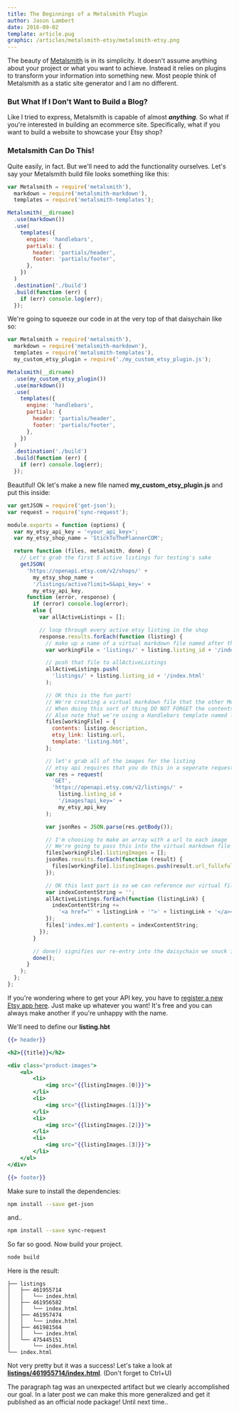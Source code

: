 ```yaml
---
title: The Beginnings of a Metalsmith Plugin
author: Jason Lambert
date: 2016-09-02
template: article.pug
graphic: /articles/metalsmith-etsy/metalsmith-etsy.png
---
```


The beauty of [Metalsmith][metalsmith] is in its simplicity. It doesn't assume anything about your project or what you want to achieve. Instead it relies on plugins to transform your information into something new. Most people think of Metalsmith as a static site generator and I am no different.

### But What If I Don't Want to Build a Blog?

<span class="more"></span>

Like I tried to express, Metalsmith is capable of almost **_anything_**. So what if you're interested in building an ecommerce site. Specifically, what if you want to build a website to showcase your Etsy shop?

### Metalsmith Can Do This!

Quite easily, in fact. But we'll need to add the functionality ourselves. Let's say your Metalsmith build file looks something like this:

```javascript
var Metalsmith = require('metalsmith'),
  markdown = require('metalsmith-markdown'),
  templates = require('metalsmith-templates');

Metalsmith(__dirname)
  .use(markdown())
  .use(
    templates({
      engine: 'handlebars',
      partials: {
        header: 'partials/header',
        footer: 'partials/footer',
      },
    })
  )
  .destination('./build')
  .build(function (err) {
    if (err) console.log(err);
  });
```

We're going to squeeze our code in at the very top of that daisychain like so:

```javascript
var Metalsmith = require('metalsmith'),
  markdown = require('metalsmith-markdown'),
  templates = require('metalsmith-templates'),
  my_custom_etsy_plugin = require('./my_custom_etsy_plugin.js');

Metalsmith(__dirname)
  .use(my_custom_etsy_plugin())
  .use(markdown())
  .use(
    templates({
      engine: 'handlebars',
      partials: {
        header: 'partials/header',
        footer: 'partials/footer',
      },
    })
  )
  .destination('./build')
  .build(function (err) {
    if (err) console.log(err);
  });
```

Beautiful! Ok let's make a new file named **my_custom_etsy_plugin.js** and put this inside:

```javascript
var getJSON = require('get-json');
var request = require('sync-request');

module.exports = function (options) {
  var my_etsy_api_key = '<your_api_key>';
  var my_etsy_shop_name = 'StickToThePlannerCOM';

  return function (files, metalsmith, done) {
    // Let's grab the first 5 active listings for testing's sake
    getJSON(
      'https://openapi.etsy.com/v2/shops/' +
        my_etsy_shop_name +
        '/listings/active?limit=5&api_key=' +
        my_etsy_api_key,
      function (error, response) {
        if (error) console.log(error);
        else {
          var allActiveListings = [];

          // loop through every active etsy listing in the shop
          response.results.forEach(function (listing) {
            // make up a name of a virtual markdown file named after the etsy listing id
            var workingFile = 'listings/' + listing.listing_id + '/index.md';

            // push that file to allActiveListings
            allActiveListings.push(
              'listings/' + listing.listing_id + '/index.html'
            );

            // OK this is the fun part!
            // We're creating a virtual markdown file that the other Metalsmith plugins can manipulate!!
            // When doing this sort of thing DO NOT FORGET the contents variable.. It is required by the Metalsmith environment
            // Also note that we're using a Handlebars template named listing that we will define next
            files[workingFile] = {
              contents: listing.description,
              etsy_link: listing.url,
              template: 'listing.hbt',
            };

            // let's grab all of the images for the listing
            // etsy api requires that you do this in a seperate request
            var res = request(
              'GET',
              'https://openapi.etsy.com/v2/listings/' +
                listing.listing_id +
                '/images?api_key=' +
                my_etsy_api_key
            );

            var jsonRes = JSON.parse(res.getBody());

            // I'm choosing to make an array with a url to each image
            // We're going to pass this into the virtual markdown file as YAML data
            files[workingFile].listingImages = [];
            jsonRes.results.forEach(function (result) {
              files[workingFile].listingImages.push(result.url_fullxfull);
            });

            // OK this last part is so we can reference our virtual files later from the site's root index.md
            var indexContentString = '';
            allActiveListings.forEach(function (listingLink) {
              indexContentString +=
                '<a href="' + listingLink + '">' + listingLink + '</a><br>';
            });
            files['index.md'].contents = indexContentString;
          });
        }

        // done() signifies our re-entry into the daisychain we snuck into earlier
        done();
      }
    );
  };
};
```

If you're wondering where to get your API key, you have to [register a new Etsy app here][register_etsy]. Just make up whatever you want! It's free and you can always make another if you're unhappy with the name.

We'll need to define our **listing.hbt**

```handlebars
{{> header}}

<h2>{{title}}</h2>

<div class="product-images">
    <ul>
        <li>
            <img src="{{listingImages.[0]}}">
        </li>
        <li>
            <img src="{{listingImages.[1]}}">
        </li>
        <li>
            <img src="{{listingImages.[2]}}">
        </li>
        <li>
            <img src="{{listingImages.[3]}}">
        </li>
    </ul>
</div>

{{> footer}}
```

Make sure to install the dependencies:

```sh
npm install --save get-json
```

and..

```sh
npm install --save sync-request
```

So far so good. Now build your project.

```sh
node build
```

Here is the result:

```
├── listings
│   ├── 461955714
│   │   └── index.html
│   ├── 461956582
│   │   └── index.html
│   ├── 461957474
│   │   └── index.html
│   ├── 461981564
│   │   └── index.html
│   └── 475445151
│       └── index.html
└── index.html
```

Not very pretty but it was a success! Let's take a look at [**listings/461955714/index.html**][exampleoutput]. (Don't forget to Ctrl+U)

The paragraph tag was an unexpected artifact but we clearly accomplished our goal. In a later post we can make this more generalized and get it published as an official node package! Until next time..

[metalsmith]: http://www.metalsmith.io/
[register_etsy]: https://www.etsy.com/developers/register
[exampleoutput]: ./examplelisting.html
